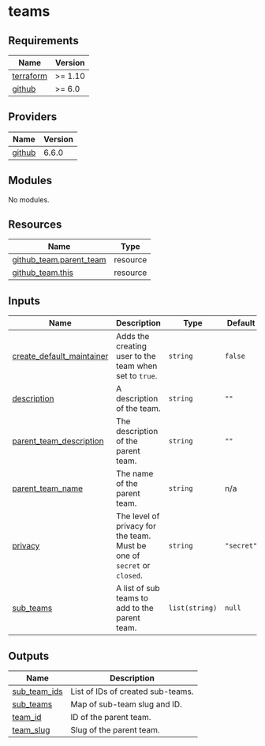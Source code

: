 # teams

<!-- BEGIN_TF_DOCS -->
## Requirements

| Name | Version |
|------|---------|
| <a name="requirement_terraform"></a> [terraform](#requirement\_terraform) | >= 1.10 |
| <a name="requirement_github"></a> [github](#requirement\_github) | >= 6.0 |

## Providers

| Name | Version |
|------|---------|
| <a name="provider_github"></a> [github](#provider\_github) | 6.6.0 |

## Modules

No modules.

## Resources

| Name | Type |
|------|------|
| [github_team.parent_team](https://registry.terraform.io/providers/integrations/github/latest/docs/resources/team) | resource |
| [github_team.this](https://registry.terraform.io/providers/integrations/github/latest/docs/resources/team) | resource |

## Inputs

| Name | Description | Type | Default | Required |
|------|-------------|------|---------|:--------:|
| <a name="input_create_default_maintainer"></a> [create\_default\_maintainer](#input\_create\_default\_maintainer) | Adds the creating user to the team when set to `true`. | `string` | `false` | no |
| <a name="input_description"></a> [description](#input\_description) | A description of the team. | `string` | `""` | no |
| <a name="input_parent_team_description"></a> [parent\_team\_description](#input\_parent\_team\_description) | The description of the parent team. | `string` | `""` | no |
| <a name="input_parent_team_name"></a> [parent\_team\_name](#input\_parent\_team\_name) | The name of the parent team. | `string` | n/a | yes |
| <a name="input_privacy"></a> [privacy](#input\_privacy) | The level of privacy for the team. Must be one of `secret` or `closed`. | `string` | `"secret"` | no |
| <a name="input_sub_teams"></a> [sub\_teams](#input\_sub\_teams) | A list of sub teams to add to the parent team. | `list(string)` | `null` | no |

## Outputs

| Name | Description |
|------|-------------|
| <a name="output_sub_team_ids"></a> [sub\_team\_ids](#output\_sub\_team\_ids) | List of IDs of created sub-teams. |
| <a name="output_sub_teams"></a> [sub\_teams](#output\_sub\_teams) | Map of sub-team slug and ID. |
| <a name="output_team_id"></a> [team\_id](#output\_team\_id) | ID of the parent team. |
| <a name="output_team_slug"></a> [team\_slug](#output\_team\_slug) | Slug of the parent team. |
<!-- END_TF_DOCS -->
